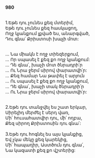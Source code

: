 **980**

\
1.Եթե դու չունես քեզ մտերիմ,\
Եթե դու չունես քեզ հասկացող,\
Ողջ կյանքում լքված ես, անարգված,\
Դու գնա՛ Քրիստոսի խաչի մոտ:

\
 ... Նա միակն է ողջ տիեզերքում,\
 ... Որ սպասել է քեզ քո ողջ կյանքում:\
 ... Դե գնա՛, խաչի մոտ ծնրադրի՛ր\
 ... Ու Նրա ջերմ սիրով փարատվի՛ր:\
 ... Քեզ համար Նա թափել է արյուն\
 ... Ու սպասել է քեզ քո ողջ կյանքում,\
 ... Դե գնա՛, խաչի տակ ծնրադրի՛ր\
 ... Ու Նրա ջերմ սիրով փարատվի՛ր:

\
2.Եթե դու տանջվել ես շատ երկար,\
Սիրելիդ մերժել է սերդ վառ,\
Մի՛ հուսահատվիր դու, մի՛ ողբա,\
Քեզ սիրող Քրիստոսին դու գնա՛:\
\
3.Եթե դու հոգնել ես այս կյանքից,\
Եվ չկա մեկը քեզ կարեկից,\
Մի՛ հապաղիր, Աստծուն դու գնա՛,\
Նա կազատի քեզ քո վշտերից:
